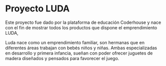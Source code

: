 # Proyecto LUDA

Este proyecto fue dado por la plataforma de educación Coderhouse y nace con el fin de mostrar todos los productos que dispone el emprendimiento LUDA, 

Luda nace como un emprendimiento familiar, son hermanas que en diferentes áreas trabajan con bebés niños y niñas. Ambas especializadas en desarrollo y primera infancia, sueñan con poder ofrecer juguetes de madera diseñados y pensados para favorecer el juego.
